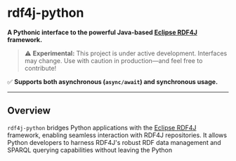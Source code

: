 # rdf4j-python

**A Pythonic interface to the powerful Java-based [Eclipse RDF4J](https://rdf4j.org/) framework.**

> ⚠️ **Experimental:** This project is under active development. Interfaces may change. Use with caution in production—and feel free to contribute!

✅ **Supports both asynchronous (`async/await`) and synchronous usage.**

---

## Overview

`rdf4j-python` bridges Python applications with the [Eclipse RDF4J](https://rdf4j.org/) framework, enabling seamless interaction with RDF4J repositories. It allows Python developers to harness RDF4J's robust RDF data management and SPARQL querying capabilities without leaving the Python
